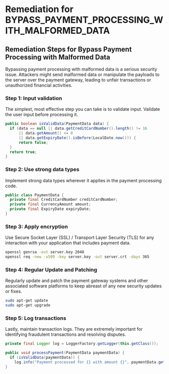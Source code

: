 # Remediation for BYPASS_PAYMENT_PROCESSING_WITH_MALFORMED_DATA

## Remediation Steps for Bypass Payment Processing with Malformed Data

Bypassing payment processing with malformed data is a serious security issue. Attackers might send malformed data or manipulate the payloads to the server over the payment gateway, leading to unfair transactions or unauthorized financial activities.

### Step 1: Input validation
The simplest, most effective step you can take is to validate input. Validate the user input before processing it.

```java
public boolean isValidData(PaymentData data) {
  if (data == null || data.getCreditCardNumber().length() != 16 
      || data.getAmount() <= 0 
      || data.getExpiryDate().isBefore(LocalDate.now())) {
      return false; 
  }
  return true;
}
```

### Step 2: Use strong data types
Implement strong data types wherever it applies in the payment processing code. 

```java
public class PaymentData {
  private final CreditCardNumber creditCardNumber;
  private final CurrencyAmount amount;
  private final ExpiryDate expiryDate;
}
```

### Step 3: Apply encryption
Use Secure Socket Layer (SSL) / Transport Layer Security (TLS) for any interaction with your application that includes payment data.

```bash
openssl genrsa -out server.key 2048
openssl req -new -x509 -key server.key -out server.crt -days 365
```

### Step 4: Regular Update and Patching
Regularly update and patch the payment gateway systems and other associated software platforms to keep abreast of any new security updates or fixes.

```bash
sudo apt-get update
sudo apt-get upgrade
```

### Step 5: Log transactions
Lastly, maintain transaction logs. They are extremely important for identifying fraudulent transactions and resolving disputes.

```java
private final Logger log = LoggerFactory.getLogger(this.getClass());

public void processPayment(PaymentData paymentData) {
  if (isValidData(paymentData)) {
    log.info("Payment processed for {} with amount {}", paymentData.getCreditCardNumber(), paymentData.getAmount());
}
```